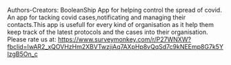 


Authors-Creators: BooleanShip
App for helping control the spread of covid.
An app for tacking covid cases,notificating and managing their contacts.This app is usefull for every kind of organisation as it help them keep track of the latest protocols and the cases into their organisation.
Please rate us at:
https://www.surveymonkey.com/r/P27WNXW?fbclid=IwAR2_xQOVHzHm2XBVTwzjiAq7AXpHp8vQqSd7c9kNEEmp8G7k5YIzgB5On_c
